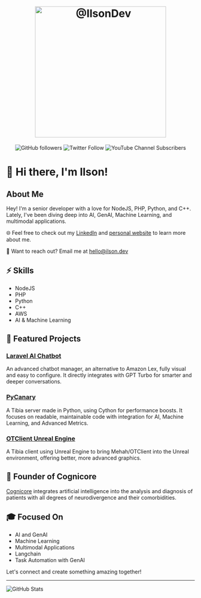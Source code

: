 <h1 align="center">
    <img width="350" src="https://ilson.dev/assets/img/logo-white.png" alt="@IlsonDev">
</h1>

<span align="center">
    
![GitHub followers](https://img.shields.io/github/followers/ilsondev?style=social) ![Twitter Follow](https://img.shields.io/twitter/follow/ilsondev_?style=social) ![YouTube Channel Subscribers](https://img.shields.io/youtube/channel/subscribers/UC-COpN6vn8QvSHk9lEH64sg?style=social)

</span>

# 👋 Hi there, I'm Ilson!

## About Me
Hey! I'm a senior developer with a love for NodeJS, PHP, Python, and C++. Lately, I've been diving deep into AI, GenAI, Machine Learning, and multimodal applications.

🌐 Feel free to check out my [LinkedIn](https://www.linkedin.com/in/ilsondev/) and [personal website](https://ilson.dev) to learn more about me.

📧 Want to reach out? Email me at [hello@ilson.dev](mailto:hello@ilson.dev)

## ⚡ Skills
- NodeJS
- PHP
- Python
- C++
- AWS
- AI & Machine Learning

## 🚀 Featured Projects

### [Laravel AI Chatbot](https://github.com/inobrega/laravel-ai-chatbot)
An advanced chatbot manager, an alternative to Amazon Lex, fully visual and easy to configure. It directly integrates with GPT Turbo for smarter and deeper conversations.

### [PyCanary](https://github.com/inobrega/pycanary)
A Tibia server made in Python, using Cython for performance boosts. It focuses on readable, maintainable code with integration for AI, Machine Learning, and Advanced Metrics.

### [OTClient Unreal Engine](https://github.com/inobrega/otclient-unreal-engine)
A Tibia client using Unreal Engine to bring Mehah/OTClient into the Unreal environment, offering better, more advanced graphics.

## 💼 Founder of Cognicore
[Cognicore](https://cognicore.app) integrates artificial intelligence into the analysis and diagnosis of patients with all degrees of neurodivergence and their comorbidities.

## 🎓 Focused On
- AI and GenAI
- Machine Learning
- Multimodal Applications
- Langchain
- Task Automation with GenAI

Let's connect and create something amazing together!

---

![GitHub Stats](https://github-readme-stats.vercel.app/api?username=ilsondev&show_icons=true&theme=radical)
